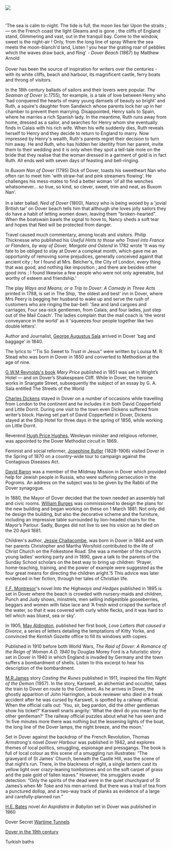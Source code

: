<a href="https://www.kent-maps.online"><img src="https://kent-map.github.io/mdpress/juncture/ve-button.png"></a>
<param ve-config title="Dover at Night" author="Michelle Crowther" layout="vtl" 
banner="https://upload.wikimedia.org/wikipedia/commons/7/7f/Plan_of_Dover_and_of_Dover_Castle_and_Archclift_Fort_%281756%29.jpg">

#

'The sea is calm to-night. The tide is full, the moon lies fair Upon the straits ; — on the French coast the light Gleams and is gone ; the cliffs of England stand, Glimmering and vast, out in the tranquil bay. Come to the window, sweet is the night-air ! Only, from the long line of spray Where the sea meets the moon-blanch'd land, Listen ! you hear the grating roar of pebbles which the waves draw back, and fling' - _Dover Beach_ (1867) by Matthew Arnold
<br><br>
Dover has been the source of inspiration for writers over the centuries - with its white cliffs, beach and harbour, its magnificent castle, ferry boats and throng of visitors.
<param ve-image url="https://upload.wikimedia.org/wikipedia/commons/6/6b/Anonymous_-_The_Beach_at_Dover_-_B1977.14.1638_-_Yale_Center_for_British_Art.jpg" label="The Beach at Dover" attribution="Yale Center for British Art">

In the 18th century ballads of sailors and their lovers were popular. _The Seaman of Dover_ (c.1755), for example, is a tale of love between Henry who 'had conquered the hearts of many young damsels of beauty so bright' and Ruth, a squire's daughter from Sandwich whose parents lock her up in her chamber to prevent them marrying. Disappointed, Henry sails to Spain, where he marries a rich Spanish lady. In the meantime, Ruth runs away from home, dressed as a sailor, and searches for Henry whom she eventually finds in Calais with his rich wife. When his wife suddenly dies, Ruth reveals herself to Henry and they decide to return to England to marry. Now impressed by Henry's wealth, Ruth's parents regret their decision to turn him away. He and Ruth, who has hidden her identity from her parent, invite them to their wedding and it is only when they spot a tell-tale mole on the bride that they realise that the woman dressed in a garment of gold is in fact Ruth. All ends well with seven days of feasting and bell-ringing.
<param ve-image url="https://upload.wikimedia.org/wikipedia/commons/c/cb/View_of_Dover%2C_with_fishing_vessels_RMG_PU8795.jpg" label="View of Dover with fishing vessels c.1800" attribution="Nicholas Pocock, Public domain, via Wikimedia Commons">

In _Buxom Nan of Dover_ (1795) Dick of Dover, toasts his sweetheart Nan who often ran to meet him 'with straw-hat and pink streamers flowing'. He challenges his mess-mates to find a better woman 'of all the wenches whatsomever... so true, so kind, so clever, sweet, trim and neat, as Buxom Nan'.
<br><br>
In a later ballad, _Ned of Dover_ (1800), Nancy who is being wooed by a 'jovial British tar' on Dover beach tells him that although she loves jolly sailors they do have a habit of letting women down, leaving them "broken-hearted". When the boatswain bawls the signal to hove to, Nancy sheds a soft tear and hopes that Ned will be protected from danger.
<param ve-image url="https://upload.wikimedia.org/wikipedia/commons/4/46/Thomas_Girtin_-_Dover_-_Google_Art_Project.jpg" label="Dover c. late 18th century" attribution="Thomas Girtin, Public domain, via Wikimedia Commons">

Travel caused much commentary, among locals and visitors. Philip Thicknesse who published his _Useful Hints to those who Travel into France or Flanders, by way of Dover, Margate and Ostend_ in 1782 wrote 'It was my fate to be obliged to stay at Dover a compleat month, which gave me an opportunity of removing some prejudices, generally conceived againit that ancient city ; for I found at Mrs. Belcher's, the City of London, every thing that was good, and nothing like imposition ; and there are besides other good inns ; I found likewise a few people who were not only agreeable, but worthy of esteem and friendship.'

The play _Ways and Means; or a Trip to Dover: A Comedy in Three Acts_ printed in 1788, is set in The Ship, 'the oldest and best' inn in Dover,  where Mrs Peery is begging her husband to wake up and serve the rush of customers who are ringing the bar-bell: 'Sea and land cargoes and carriages, Four sea-sick gentlemen, from Calais; and four ladies, just step out of the Mail Coach'. The ladies complain that the mail coach is 'the worst conveyance in the world' as it 'squeezes four people together like two double letters'. 

Author and Journalist, [George Augustus Sala](/19c/19c-sala-biography) arrived in Dover 'bag and baggage' in 1840.
<param ve-image url="https://stor.artstor.org/stor/1f7f1801-76e2-4b52-8fa1-996e0d735573" label="Snargate Street c. 1830" attribution="Drawn by G. Shepherd">

The lyrics to "'Tis So Sweet to Trust in Jesus" were written by Louisa M. R. Stead who was born in Dover in 1850 and converted to Methodism at the age of nine.  

[G.W.M Reynolds's book](/19c/19c-reynoldsgwm-biography) _Mary Price_ published in 1851 was set in Wright’s Hotel — and on Dover’s Shakespeare Cliff. While in Dover, the heroine works in Snargate Street, subsequently the subject of an essay by G. A. Sala entitled The Streets of the World

[Charles Dickens](/dickens/dickens-dover/) stayed in Dover on a number of occasions while travelling from London to the continent and he includes it in both David Copperfield and Little Dorrit. During one visit to the town even Dickens suffered from writer’s block. Having set part of David Copperfield in Dover, Dickens stayed at the Ship Hotel for three days in the spring of 1856, while working on Little Dorrit. 

Reverend [Hugh Price Hughes](/19c/19c-price-hughes-biography), Wesleyan minister and religious reformer, was appointed to the Dover Methodist circuit in 1869.

Feminist and social reformer, [Josephine Butler](/19c/19c-butler-biography) (1828-1906) visited Dover in the Spring of 1870 on a country-wide tour to campaign against the Contagious Diseases Act. 

[David Baron](/19c/19c-baron-biography/) was a member of the Mildmay Mission in Dover which provided help for Jewish people in Russia, who were suffering persecution in the Pogroms. An address on the subject was to be given by the Rabbi of the Dover synagogue.

In 1880, the Mayor of Dover decided that the town needed an assembly hall and civic rooms. [William Burges](/19c/19c-burges-biography) was commissioned to design the plans for the new building and began working on these on 1 March 1881. Not only did he design the building, but also the decorative scheme and the furniture, including an impressive table surrounded by lion-headed chairs for the Mayor’s Parlour. Sadly, Burges did not live to see his vision as he died on the 20 April 1881.

Children's author, [Jessie Challacombe](/19c/19c-challacombe-biography), was born in Dover in 1864 and with her parents Christopher and Martha Worsfold contributed to the life of Christ Church on the Folkestone Road. She was a member of the church’s young ladies’ working party and in 1890, gave a talk to the parents of the Sunday School scholars on the best way to bring up children: ‘Prayer, home-teaching, training, and the power of example were suggested as the four great means for directing the children aright.’5 This advice was later evidenced in her fiction, through her tales of Christian life.

[F.F. Montresor](/19c/19c-montresor-biography)'s novel _Into the Highways and Hedges_ published in 1895 is set in Dover where the beach is crowded with nursery-maids and children, Punch and Judy shows, minstrels, men selling indigestible gooseberries, beggars and women with false lace and ‘A fresh wind crisped the surface of the water, so that it was covered with curly white flecks, and it was hard to tell which was bluest, sea or sky'.
<param ve-image url="https://upload.wikimedia.org/wikipedia/commons/3/30/The_beach_at_Dover%2C_Kent%2C_early_1900s_%28267298004%29.jpg" label="whatsthatpicture from Hanwell, London, UK, CC BY 2.0, via Wikimedia Commons">

In 1905, [May Aldington](/20c/20c-aldington-biography), published her first book, _Love Letters that caused a Divorce_, a series of letters detailing the temptations of Kitty Yorke, and convinced the _Kentish Gazette_ office to fill its windows with copies.

Published in 1910 before both World Wars, _The Raid of Dover: A Romance of the Reign of Woman A.D. 1940_ by Douglas Morey Ford is a futuristic story set in Dover in 1940 in which England is invaded by Germany and the town suffers a bombardment of shells. Listen to this excerpt to hear his description of the bombardment.

[M.R.James](/20c/20c-jamesmr-biography/) story _Casting the Runes_ published in 1911, inspired the film _Night of the Demon_ (1957). In the story, Karswell, an alchemist and occultist, takes the train to Dover en route to the Continent. As he arrives in Dover, the ghostly apparition of John Harrington, a book reviewer who died in a freak accident after he was cursed by Karswell, is spotted by a railway official. When the official calls out: ‘You, sir, beg pardon, did the other gentleman show his ticket?’ Karswell snarls angrily: ‘What the devil do you mean by the other gentleman?’ The railway official puzzles about what he has seen and ‘In five minutes more there was nothing but the lessening lights of the boat, the long line of the Dover lamps, the night breeze, and the moon.’

Set in Dover against the backdrop of the French Revolution, Thomas Armstrong's novel _Dover Harbour_ was published in 1942, and explores themes of local politics, smuggling, espionage and pressgangs. The book is full of local colour as this scene of a smuggling run illustrates: “The graveyard of St James’ Church, beneath the Castle Hill, was the scene of that night’s run. There, in the blackness of night, a single lantern cast its yellow light over crazy-leaning tombstones and on the soft carpet of grass and the pale gold of fallen leaves.” However, the smugglers evade detection: “Only the spirits of the dead were in the quiet churchyard of St James’s when Mr Toke and his men arrived. But there was a trail of tea from a punctured dollop, and a two-way track of planks as evidence of a large and carefully-planned run.”
<param ve-image url="https://upload.wikimedia.org/wikipedia/commons/8/85/St_james_dover.jpg" label="St James, Dover" attribution="Geni, CC BY-SA 4.0, via Wikimedia Commons">

[H.E. Bates](/20c/20c-bates-biography) novel _An Aspidistra in Babylon_ set in Dover was published in 1960

Dover Secret [Wartime Tunnels](/20c/20c-secret-tunnels/)


[Dover in the 19th century](/19c/19c-dover/)
<param ve-image url="https://upload.wikimedia.org/wikipedia/commons/1/10/Joseph_Mallord_William_Turner%2C_A_Packet_Boat_off_Dover%2C_c._1836%2C_NGA_69409.jpg" label="A Packet Boat off Dover by J.M.W. Turner" attribution="National Gallery of Art, CC0, via Wikimedia Commons">


Turkish baths

<param ve-image url="https://upload.wikimedia.org/wikipedia/commons/1/1d/Dover_at_night_2000_CSK_08721_0055_000%28125524%29.jpg" label="Dover at Night" attribution="Albert Goodwin, Public domain, via Wikimedia Commons">



